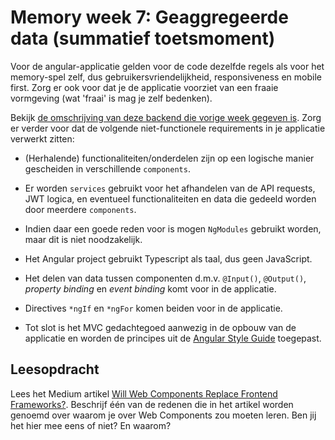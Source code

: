 # Memory week 7: Geaggregeerde data (summatief toetsmoment)

Voor de angular-applicatie gelden voor de code dezelfde regels als voor het memory-spel zelf, dus gebruikersvriendelijkheid, responsiveness en mobile first. Zorg er ook voor dat je de applicatie voorziet van een fraaie vormgeving (wat 'fraai' is mag je zelf bedenken).

Bekijk [de omschrijving van deze backend die vorige week gegeven is](../week6/memory.md). Zorg er verder voor dat de volgende niet-functionele requirements in je applicatie verwerkt zitten:

- (Herhalende) functionaliteiten/onderdelen zijn op een logische manier gescheiden in verschillende `components`.

- Er worden `services` gebruikt voor het afhandelen van de API requests, JWT logica, en eventueel functionaliteiten en data die gedeeld worden door meerdere `components`.

- Indien daar een goede reden voor is mogen `NgModules` gebruikt worden, maar dit is niet noodzakelijk.

- Het Angular project gebruikt Typescript als taal, dus geen JavaScript.

- Het delen van data tussen componenten d.m.v. `@Input()`, `@Output()`, *property binding* en *event binding* komt voor in de applicatie.

- Directives `*ngIf` en `*ngFor` komen beiden voor in de applicatie.

- Tot slot is het MVC gedachtegoed aanwezig in de opbouw van de applicatie en worden de principes uit de [Angular Style Guide](https://angular.io/guide/styleguide) toegepast.

## Leesopdracht

Lees het Medium artikel [Will Web Components Replace Frontend Frameworks?](https://medium.com/@mariusbongarts/will-web-components-replace-frontend-frameworks-535891d779ba). Beschrijf één van de redenen die in het artikel worden genoemd over waarom je over Web Components zou moeten leren. Ben jij het hier mee eens of niet? En waarom?

